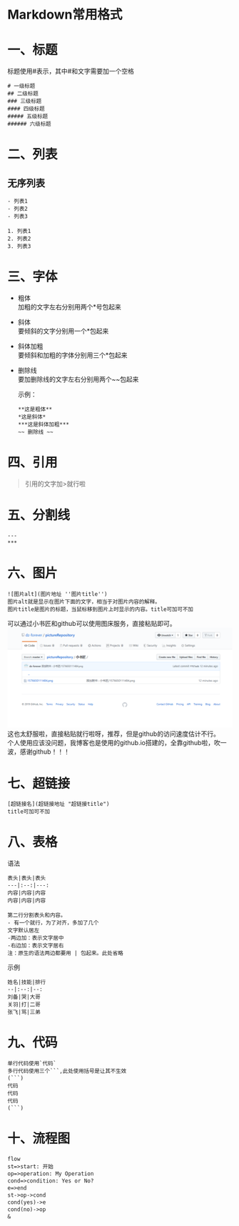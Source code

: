 
# Markdown常用格式
# 一、标题
标题使用#表示，其中#和文字需要加一个空格
```
# 一级标题
## 二级标题
### 三级标题
#### 四级标题
##### 五级标题
###### 六级标题
```


# 二、列表

## 无序列表
```
- 列表1
- 列表2
- 列表3 

1. 列表1
2. 列表2
3. 列表3
```

# 三、字体
- 粗体  
  加粗的文字左右分别用两个*号包起来
- 斜体  
  要倾斜的文字分别用一个*包起来
- 斜体加粗  
  要倾斜和加粗的字体分别用三个*包起来
- 删除线  
  要加删除线的文字左右分别用两个~~包起来

  示例：
  ```
  **这是粗体**  
  *这是斜体*  
  ***这是斜体加粗***  
  ~~ 删除线 ~~  
  ```


# 四、引用
> 引用的文字加>就行啦

# 五、分割线
```
---
***
```
# 六、图片
```
![图片alt](图片地址 ''图片title'')
图片alt就是显示在图片下面的文字，相当于对图片内容的解释。
图片title是图片的标题，当鼠标移到图片上时显示的内容。title可加可不加
```

可以通过小书匠和github可以使用图床服务，直接粘贴即可。
![enter description here](https://www.github.com/dz-forever/pictureRepository/raw/master/小书匠/1576650773481.png)
这也太舒服啦，直接粘贴就行啦呀，推荐，但是github的访问速度估计不行。  
个人使用应该没问题，我博客也是使用的github.io搭建的，全靠github啦，吹一波，感谢github！！！

# 七、超链接

```
[超链接名](超链接地址 "超链接title")
title可加可不加
```
# 八、表格
语法  

```
表头|表头|表头
---|:--:|---:
内容|内容|内容
内容|内容|内容

第二行分割表头和内容。
- 有一个就行，为了对齐，多加了几个
文字默认居左
-两边加：表示文字居中
-右边加：表示文字居右
注：原生的语法两边都要用 | 包起来。此处省略
```

示例

``` 
姓名|技能|排行
--|:--:|--:
刘备|哭|大哥
关羽|打|二哥
张飞|骂|三弟
```

# 九、代码

``` 
单行代码使用`代码`
多行代码使用三个```,此处使用括号是让其不生效
(```)
代码
代码
代码
(```)
```

# 十、流程图

``` 
flow
st=>start: 开始
op=>operation: My Operation
cond=>condition: Yes or No?
e=>end
st->op->cond
cond(yes)->e
cond(no)->op
&
```




